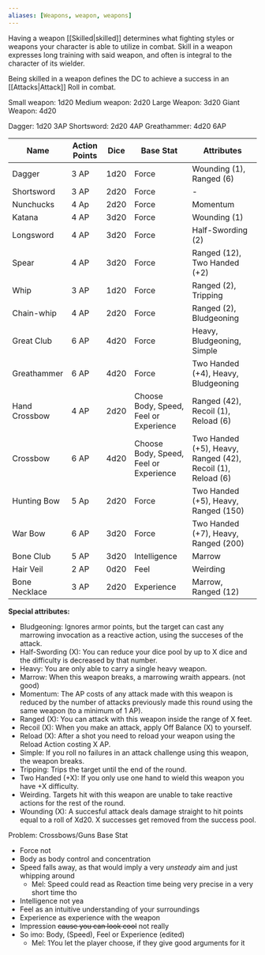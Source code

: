 ```yaml
---
aliases: [Weapons, weapon, weapons]
---
```


Having a weapon [[Skilled|skilled]] determines what fighting styles or weapons your character is able to utilize in combat. Skill in a weapon expresses long training with said weapon, and often is integral to the character of its wielder.

Being skilled in a weapon defines the DC to achieve a success in an [[Attacks|Attack]] Roll in combat.

Small weapon: 1d20
Medium weapon: 2d20
Large Weapon: 3d20
Giant Weapon: 4d20

Dagger: 1d20 3AP
Shortsword: 2d20 4AP
Greathammer: 4d20 6AP

| Name          | Action Points | Dice | Base Stat                              | Attributes                                                  |
| ------------- | ------------- | ---- | -------------------------------------- | ----------------------------------------------------------- |
| Dagger        | 3 AP          | 1d20 | Force                                  | Wounding (1), Ranged (6)                                    |
| Shortsword    | 3 AP          | 2d20 | Force                                  | -                                                           |
| Nunchucks     | 4 Ap          | 2d20 | Force                                  | Momentum                                                    |
| Katana        | 4 AP          | 3d20 | Force                                  | Wounding (1)                                                |
| Longsword     | 4 AP          | 3d20 | Force                                  | Half-Swording (2)                                           |
| Spear         | 4 AP          | 3d20 | Force                                  | Ranged (12), Two Handed (+2)                                |
| Whip          | 3 AP          | 1d20 | Force                                  | Ranged (2), Tripping                                        |
| Chain-whip    | 4 AP          | 2d20 | Force                                  | Ranged (2), Bludgeoning                                     |
| Great Club    | 6 AP          | 4d20 | Force                                  | Heavy, Bludgeoning, Simple                                  |
| Greathammer   | 6 AP          | 4d20 | Force                                  | Two Handed (+4), Heavy, Bludgeoning                         |
| Hand Crossbow | 4 AP          | 2d20 | Choose Body, Speed, Feel or Experience | Ranged (42), Recoil (1), Reload (6)                         |
| Crossbow      | 6 AP          | 4d20 | Choose Body, Speed, Feel or Experience | Two Handed (+5), Heavy, Ranged (42), Recoil (1), Reload (6) |
| Hunting Bow   | 5 Ap          | 2d20 | Force                                  | Two Handed (+5), Heavy, Ranged (150)                        |
| War Bow       | 6 AP          | 3d20 | Force                                  | Two Handed (+7), Heavy, Ranged (200)                        |
| Bone Club     | 5 AP          | 3d20 | Intelligence                           | Marrow                                                      |
| Hair Veil     | 2 AP          | 0d20 | Feel                                   | Weirding                                                    |
| Bone Necklace | 3 AP          | 2d20 | Experience                             | Marrow, Ranged (12)                                         |
**Special attributes:**
- Bludgeoning: Ignores armor points, but the target can cast any marrowing invocation as a reactive action, using the succeses of the attack.
- Half-Swording (X): You can reduce your dice pool by up to X dice and the difficulty is decreased by that number.
- Heavy: You are only able to carry a single heavy weapon.
- Marrow: When this weapon breaks, a marrowing wraith appears. (not good)
- Momentum: The AP costs of any attack made with this weapon is reduced by the number of attacks previously made this round using the same weapon (to a minimum of 1 AP).
- Ranged (X): You can attack with this weapon inside the range of X feet.
- Recoil (X): When you make an attack, apply Off Balance (X) to yourself.
- Reload (X): After a shot you need to reload your weapon using the Reload Action costing X AP.
- Simple: If you roll no failures in an attack challenge using this weapon, the weapon breaks.
- Tripping: Trips the target until the end of the round.
- Two Handed (+X): If you only use one hand to wield this weapon you have +X difficulty.
- Weirding. Targets hit with this weapon are unable to take reactive actions for the rest of the round.
- Wounding (X): A succesful attack deals damage straight to hit points equal to a roll of Xd20. X successes get removed from the success pool.


Problem: Crossbows/Guns Base Stat
- Force not
- Body as body control and concentration
- Speed falls away, as that would imply a very *unsteady* aim and just whipping around
	- Mel: Speed could read as Reaction time being very precise in a very short time tho
- Intelligence not yea
- Feel as an intuitive understanding of your surroundings
- Experience as experience with the weapon
- Impression ~~cause you can look cool~~ not really
- So imo: Body, (Speed), Feel or Experience (edited)
	- Mel: 1You let the player choose, if they give good arguments for it